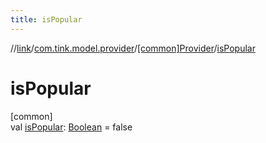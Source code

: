 ```yaml
---
title: isPopular
---
```

//[link](../../../index.html)/[com.tink.model.provider](../index.html)/[[common]Provider](index.html)/[isPopular](is-popular.html)



# isPopular



[common]\
val [isPopular](is-popular.html): [Boolean](https://kotlinlang.org/api/latest/jvm/stdlib/kotlin/-boolean/index.html) = false




